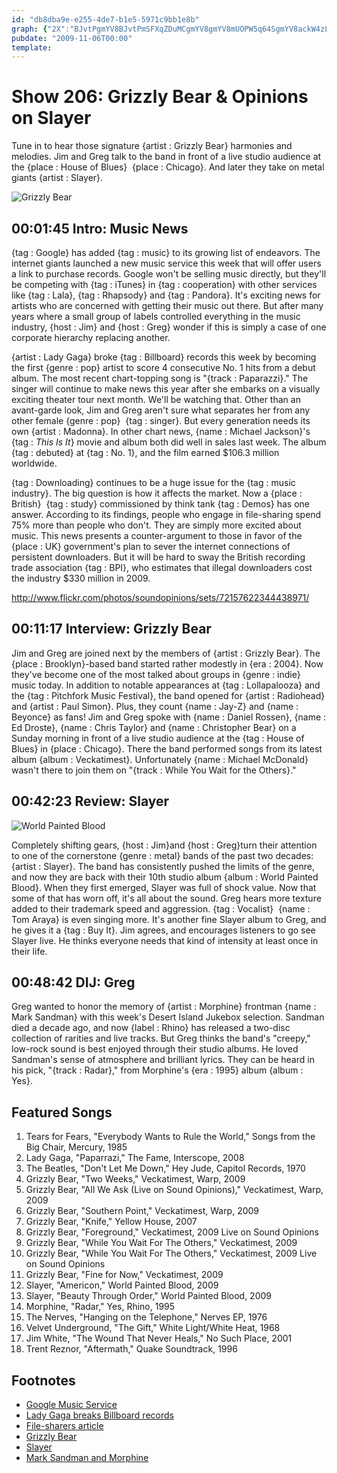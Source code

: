 ```yaml
---
id: "db8dba9e-e255-4de7-b1e5-5971c9bb1e8b"
graph: {"2X":"BJvtPgmYV8BJvtPmSFXqZDuMCgmYV8gmYV8mUOPW5q64SgmYV8ackW4zLx1TMfj9WackW4ackW4ylSc49MGtlackW49MGtlC14AaC14AazLx1TZ2SxIgpUGpBJY4jgpUGp","IT":"6f25H7Y5sT6f25HMeZLt6f25HqNBnL6f25HDHQwn6f25HgfCFI1dhf36f25H6f25HfcN4s3FYAvMOJ5zMeZLtbBDEV","1YN":"97qipX6cfd97qipBHm1G7MsUbBAfiy7MsUbBJ4u07MsUbYSyDR97qipBJ4u0CH2ViYSyDR","296":"EJCAJoed3zEJCAJi1Vy2BGuNmEJCAJi1Vy2zDu1mi1Vy2oed3z"}
pubdate: "2009-11-06T00:00"
template: 
---
```






# Show 206: Grizzly Bear & Opinions on Slayer

Tune in to hear those signature {artist : Grizzly Bear} harmonies and melodies. Jim and Greg talk to the band in front of a live studio audience at the {place : House of Blues}  {place : Chicago}. And later they take on metal giants {artist : Slayer}.

![Grizzly Bear](https://static.soundopinions.org/images/2009/grizzlybear1.jpg)



## 00:01:45 Intro: Music News

{tag : Google} has added {tag : music} to its growing list of endeavors. The internet giants launched a new music service this week that will offer users a link to purchase records. Google won't be selling music directly, but they'll be competing with {tag : iTunes} in {tag : cooperation} with other services like {tag : Lala}, {tag : Rhapsody} and {tag : Pandora}. It's exciting news for artists who are concerned with getting their music out there. But after many years where a small group of labels controlled everything in the music industry, {host : Jim} and {host : Greg} wonder if this is simply a case of one corporate hierarchy replacing another.

{artist : Lady Gaga} broke {tag : Billboard} records this week by becoming the first {genre : pop} artist to score 4 consecutive No. 1 hits from a debut album. The most recent chart-topping song is "{track : Paparazzi}." The singer will continue to make news this year after she embarks on a visually exciting theater tour next month. We'll be watching that. Other than an avant-garde look, Jim and Greg aren't sure what separates her from any other female {genre : pop}  {tag : singer}. But every generation needs its own {artist : Madonna}. In other chart news, {name : Michael Jackson}'s {tag : *This Is It*} movie and album both did well in sales last week. The album {tag : debuted} at {tag : No. 1}, and the film earned $106.3 million worldwide.

{tag : Downloading} continues to be a huge issue for the {tag : music industry}. The big question is how it affects the market. Now a {place : British}  {tag : study} commissioned by think tank {tag : Demos} has one answer. According to its findings, people who engage in file-sharing spend 75% more than people who don't. They are simply more excited about music. This news presents a counter-argument to those in favor of the {place : UK} government's plan to sever the internet connections of persistent downloaders. But it will be hard to sway the British recording trade association {tag : BPI}, who estimates that illegal downloaders cost the industry $330 million in 2009.

http://www.flickr.com/photos/soundopinions/sets/72157622344438971/



## 00:11:17 Interview: Grizzly Bear

Jim and Greg are joined next by the members of {artist : Grizzly Bear}. The {place : Brooklyn}-based band started rather modestly in {era : 2004}. Now they've become one of the most talked about groups in {genre : indie} music today. In addition to notable appearances at {tag : Lollapalooza} and the {tag : Pitchfork Music Festival}, the band opened for {artist : Radiohead} and {artist : Paul Simon}. Plus, they count {name : Jay-Z} and {name : Beyonce} as fans! Jim and Greg spoke with {name : Daniel Rossen}, {name : Ed Droste}, {name : Chris Taylor} and {name : Christopher Bear} on a Sunday morning in front of a live studio audience at the {tag : House of Blues} in {place : Chicago}. There the band performed songs from its latest album {album : Veckatimest}. Unfortunately {name : Michael McDonald} wasn't there to join them on "{track : While You Wait for the Others}."



## 00:42:23 Review: Slayer

![World Painted Blood](https://static.soundopinions.org/assets/206/1YN0.jpg)

Completely shifting gears, {host : Jim}and {host : Greg}turn their attention to one of the cornerstone {genre : metal} bands of the past two decades: {artist : Slayer}. The band has consistently pushed the limits of the genre, and now they are back with their 10th studio album {album : World Painted Blood}. When they first emerged, Slayer was full of shock value. Now that some of that has worn off, it's all about the sound. Greg hears more texture added to their trademark speed and aggression. {tag : Vocalist}  {name : Tom Araya} is even singing more. It's another fine Slayer album to Greg, and he gives it a {tag : Buy It}. Jim agrees, and encourages listeners to go see Slayer live. He thinks everyone needs that kind of intensity at least once in their life.



## 00:48:42 DIJ: Greg

Greg wanted to honor the memory of {artist : Morphine} frontman {name : Mark Sandman} with this week's Desert Island Jukebox selection. Sandman died a decade ago, and now {label : Rhino} has released a two-disc collection of rarities and live tracks. But Greg thinks the band's "creepy," low-rock sound is best enjoyed through their studio albums. He loved Sandman's sense of atmosphere and brilliant lyrics. They can be heard in his pick, "{track : Radar}," from Morphine's {era : 1995} album {album : Yes}.



## Featured Songs

1. Tears for Fears, "Everybody Wants to Rule the World," Songs from the Big Chair, Mercury, 1985
2. Lady Gaga, "Paparrazi," The Fame, Interscope, 2008
3. The Beatles, "Don't Let Me Down," Hey Jude, Capitol Records, 1970
4. Grizzly Bear, "Two Weeks," Veckatimest, Warp, 2009
5. Grizzly Bear, "All We Ask (Live on Sound Opinions)," Veckatimest, Warp, 2009
6. Grizzly Bear, "Southern Point," Veckatimest, Warp, 2009
7. Grizzly Bear, "Knife," Yellow House, 2007
8. Grizzly Bear, "Foreground," Veckatimest, 2009 Live on Sound Opinions
9. Grizzly Bear, "While You Wait For The Others," Veckatimest, 2009
10. Grizzly Bear, "While You Wait For The Others," Veckatimest, 2009 Live on Sound Opinions
11. Grizzly Bear, "Fine for Now," Veckatimest, 2009
12. Slayer, "Americon," World Painted Blood, 2009
13. Slayer, "Beauty Through Order," World Painted Blood, 2009
14. Morphine, "Radar," Yes, Rhino, 1995
15. The Nerves, "Hanging on the Telephone," Nerves EP, 1976
16. Velvet Underground, "The Gift," White Light/White Heat, 1968
17. Jim White, "The Wound That Never Heals," No Such Place, 2001
18. Trent Reznor, "Aftermath," Quake Soundtrack, 1996



## Footnotes

- [Google Music Service](http://techcrunch.com/2009/10/21/google-music-service-the-screenshots/)
- [Lady Gaga breaks Billboard records](http://www.billboard.com/articles/columns/chart-beat/266834/lady-gaga-billboard-chart-monster#/column/chartbeat/lady-gaga-billboard-chart-monster-1004032726.story0)
- [File-sharers article](http://news.bbc.co.uk/2/hi/technology/8337887.stm)
- [Grizzly Bear](http://grizzly-bear.net/)
- [Slayer](http://www.slayer.net/)
- [Mark Sandman and Morphine](http://www.huffingtonpost.com/tony-sachs/life-after-death-the-lega_b_225352.html)